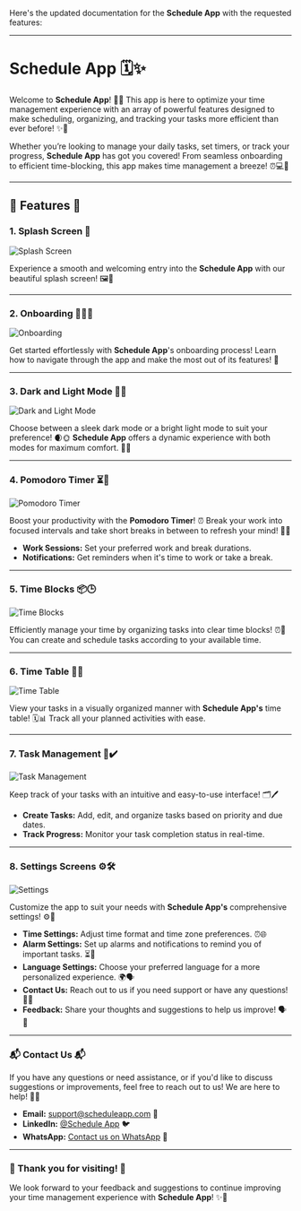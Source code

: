 Here's the updated documentation for the **Schedule App** with the requested features:

---

# **Schedule App** 🗓️✨

Welcome to **Schedule App**! 🌟📅 This app is here to optimize your time management experience with an array of powerful features designed to make scheduling, organizing, and tracking your tasks more efficient than ever before! ✨🚀

Whether you’re looking to manage your daily tasks, set timers, or track your progress, **Schedule App** has got you covered! From seamless onboarding to efficient time-blocking, this app makes time management a breeze! ⏰💻📱

---

## **🌟 Features 🌟**

### 1. **Splash Screen 🌟**
![Splash Screen](assets/screenshots/Splash.png)

Experience a smooth and welcoming entry into the **Schedule App** with our beautiful splash screen! 🖼️🎉

---

### 2. **Onboarding 🏁👨‍💻**
![Onboarding](assets/screenshots/onboarding.png)

Get started effortlessly with **Schedule App**'s onboarding process! Learn how to navigate through the app and make the most out of its features! 🎯

---

### 3. **Dark and Light Mode 🌙🌞**
![Dark and Light Mode](assets/screenshots/darkMod.png)

Choose between a sleek dark mode or a bright light mode to suit your preference! 🌒🌞 **Schedule App** offers a dynamic experience with both modes for maximum comfort. 🎨💡

---

### 4. **Pomodoro Timer ⏳🍅**
![Pomodoro Timer](assets/screenshots/Pomodoro.png)

Boost your productivity with the **Pomodoro Timer**! ⏰ Break your work into focused intervals and take short breaks in between to refresh your mind! 🍅💪

- **Work Sessions:** Set your preferred work and break durations.
- **Notifications:** Get reminders when it's time to work or take a break.

---

### 5. **Time Blocks 📦🕒**
![Time Blocks](assets/screenshots/TimeBlocks.png)

Efficiently manage your time by organizing tasks into clear time blocks! ⏰📅 You can create and schedule tasks according to your available time.

---

### 6. **Time Table 📅📝**
![Time Table](assets/screenshots/TimeTable.png)

View your tasks in a visually organized manner with **Schedule App's** time table! 🗓️📊 Track all your planned activities with ease.

---

### 7. **Task Management 📝✔️**
![Task Management](assets/screenshots/Task.png)

Keep track of your tasks with an intuitive and easy-to-use interface! 🗂️🖊️

- **Create Tasks:** Add, edit, and organize tasks based on priority and due dates.
- **Track Progress:** Monitor your task completion status in real-time.

---

### 8. **Settings Screens ⚙️🛠️**
![Settings](assets/screenshots/Settings.png)

Customize the app to suit your needs with **Schedule App's** comprehensive settings! ⚙️🔧

- **Time Settings:** Adjust time format and time zone preferences. ⏰🌐
- **Alarm Settings:** Set up alarms and notifications to remind you of important tasks. ⏳🔔
- **Language Settings:** Choose your preferred language for a more personalized experience. 🌍🗣️
- **Contact Us:** Reach out to us if you need support or have any questions! 📧📞
- **Feedback:** Share your thoughts and suggestions to help us improve! 🗣️💬

---

### **📬 Contact Us 📬**
If you have any questions or need assistance, or if you'd like to discuss suggestions or improvements, feel free to reach out to us! We are here to help! 🤗💬

- **Email:** support@scheduleapp.com 📧
- **LinkedIn:** [@Schedule App](https://www.linkedin.com/in/scheduleapp/) 🐦
- **WhatsApp:** [Contact us on WhatsApp](https://wa.me/+1234567890) 📱

---

### **🌟 Thank you for visiting! 🌟**

We look forward to your feedback and suggestions to continue improving your time management experience with **Schedule App**! ✨💬
